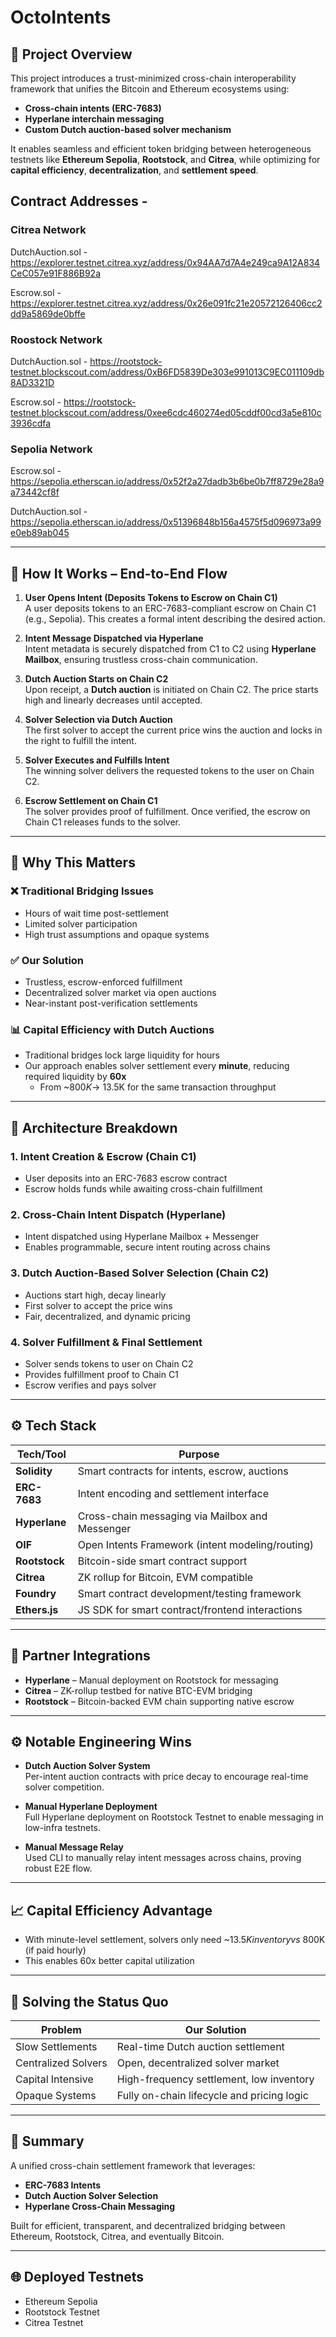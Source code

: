 # OctoIntents

## 🌉 Project Overview

This project introduces a trust-minimized cross-chain interoperability framework that unifies the Bitcoin and Ethereum ecosystems using:

- **Cross-chain intents (ERC-7683)**
- **Hyperlane interchain messaging**
- **Custom Dutch auction-based solver mechanism**

It enables seamless and efficient token bridging between heterogeneous testnets like **Ethereum Sepolia**, **Rootstock**, and **Citrea**, while optimizing for **capital efficiency**, **decentralization**, and **settlement speed**.

## Contract Addresses -

### Citrea Network

DutchAuction.sol - https://explorer.testnet.citrea.xyz/address/0x94AA7d7A4e249ca9A12A834CeC057e91F886B92a

Escrow.sol - https://explorer.testnet.citrea.xyz/address/0x26e091fc21e20572126406cc2dd9a5869de0bffe

### Roostock Network

DutchAuction.sol - https://rootstock-testnet.blockscout.com/address/0xB6FD5839De303e991013C9EC011109db8AD3321D

Escrow.sol - https://rootstock-testnet.blockscout.com/address/0xee6cdc460274ed05cddf00cd3a5e810c3936cdfa

### Sepolia Network

Escrow.sol - https://sepolia.etherscan.io/address/0x52f2a27dadb3b6be0b7ff8729e28a9a73442cf8f

DutchAuction.sol - https://sepolia.etherscan.io/address/0x51396848b156a4575f5d096973a99e0eb89ab045

---

## 🔁 How It Works – End-to-End Flow

1. **User Opens Intent (Deposits Tokens to Escrow on Chain C1)**  
   A user deposits tokens to an ERC-7683-compliant escrow on Chain C1 (e.g., Sepolia). This creates a formal intent describing the desired action.

2. **Intent Message Dispatched via Hyperlane**  
   Intent metadata is securely dispatched from C1 to C2 using **Hyperlane Mailbox**, ensuring trustless cross-chain communication.

3. **Dutch Auction Starts on Chain C2**  
   Upon receipt, a **Dutch auction** is initiated on Chain C2. The price starts high and linearly decreases until accepted.

4. **Solver Selection via Dutch Auction**  
   The first solver to accept the current price wins the auction and locks in the right to fulfill the intent.

5. **Solver Executes and Fulfills Intent**  
   The winning solver delivers the requested tokens to the user on Chain C2.

6. **Escrow Settlement on Chain C1**  
   The solver provides proof of fulfillment. Once verified, the escrow on Chain C1 releases funds to the solver.

---

## 🧠 Why This Matters

### ❌ Traditional Bridging Issues

- Hours of wait time post-settlement
- Limited solver participation
- High trust assumptions and opaque systems

### ✅ Our Solution

- Trustless, escrow-enforced fulfillment
- Decentralized solver market via open auctions
- Near-instant post-verification settlements

### 📊 Capital Efficiency with Dutch Auctions

- Traditional bridges lock large liquidity for hours
- Our approach enables solver settlement every **minute**, reducing required liquidity by **60x**
  - From ~$800K → ~$13.5K for the same transaction throughput

---

## 🧱 Architecture Breakdown

### 1. Intent Creation & Escrow (Chain C1)

- User deposits into an ERC-7683 escrow contract
- Escrow holds funds while awaiting cross-chain fulfillment

### 2. Cross-Chain Intent Dispatch (Hyperlane)

- Intent dispatched using Hyperlane Mailbox + Messenger
- Enables programmable, secure intent routing across chains

### 3. Dutch Auction-Based Solver Selection (Chain C2)

- Auctions start high, decay linearly
- First solver to accept the price wins
- Fair, decentralized, and dynamic pricing

### 4. Solver Fulfillment & Final Settlement

- Solver sends tokens to user on Chain C2
- Provides fulfillment proof to Chain C1
- Escrow verifies and pays solver

---

## ⚙️ Tech Stack

| Tech/Tool     | Purpose                                          |
| ------------- | ------------------------------------------------ |
| **Solidity**  | Smart contracts for intents, escrow, auctions    |
| **ERC-7683**  | Intent encoding and settlement interface         |
| **Hyperlane** | Cross-chain messaging via Mailbox and Messenger  |
| **OIF**       | Open Intents Framework (intent modeling/routing) |
| **Rootstock** | Bitcoin-side smart contract support              |
| **Citrea**    | ZK rollup for Bitcoin, EVM compatible            |
| **Foundry**   | Smart contract development/testing framework     |
| **Ethers.js** | JS SDK for smart contract/frontend interactions  |

---

## 🤝 Partner Integrations

- **Hyperlane** – Manual deployment on Rootstock for messaging
- **Citrea** – ZK-rollup testbed for native BTC-EVM bridging
- **Rootstock** – Bitcoin-backed EVM chain supporting native escrow

---

## ⚙️ Notable Engineering Wins

- **Dutch Auction Solver System**  
  Per-intent auction contracts with price decay to encourage real-time solver competition.

- **Manual Hyperlane Deployment**  
  Full Hyperlane deployment on Rootstock Testnet to enable messaging in low-infra testnets.

- **Manual Message Relay**  
  Used CLI to manually relay intent messages across chains, proving robust E2E flow.

---

## 📈 Capital Efficiency Advantage

- With minute-level settlement, solvers only need ~$13.5K inventory vs ~$800K (if paid hourly)
- This enables 60x better capital utilization

---

## 🧩 Solving the Status Quo

| Problem             | Our Solution                               |
| ------------------- | ------------------------------------------ |
| Slow Settlements    | Real-time Dutch auction settlement         |
| Centralized Solvers | Open, decentralized solver market          |
| Capital Intensive   | High-frequency settlement, low inventory   |
| Opaque Systems      | Fully on-chain lifecycle and pricing logic |

---

## 🚀 Summary

A unified cross-chain settlement framework that leverages:

- **ERC-7683 Intents**
- **Dutch Auction Solver Selection**
- **Hyperlane Cross-Chain Messaging**

Built for efficient, transparent, and decentralized bridging between Ethereum, Rootstock, Citrea, and eventually Bitcoin.

---

## 🌐 Deployed Testnets

- Ethereum Sepolia
- Rootstock Testnet
- Citrea Testnet
